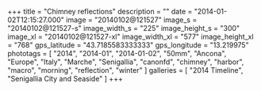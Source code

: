 +++
title = "Chimney reflections"
description = ""
date = "2014-01-02T12:15:27.000"
image = "20140102@121527"
image_s = "20140102@121527-s"
image_width_s = "225"
image_height_s = "300"
image_xl = "20140102@121527-xl"
image_width_xl = "577"
image_height_xl = "768"
gps_latitude = "43.7185583333333"
gps_longitude = "13.219975"
phototags = [ "2014", "2014-01", "2014-01-02", "50mm", "Ancona", "Europe", "Italy", "Marche", "Senigallia", "canonfd", "chimney", "harbor", "macro", "morning", "reflection", "winter" ]
galleries = [ "2014 Timeline", "Senigallia City and Seaside" ]
+++
